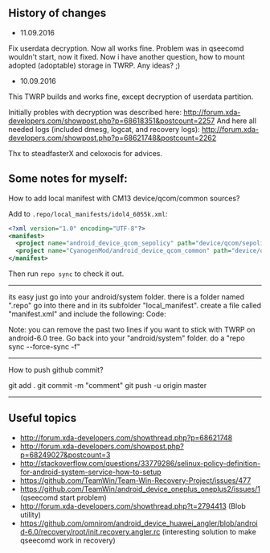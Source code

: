 History of changes
------------------

- 11.09.2016

Fix userdata decryption. Now all works fine. Problem was in qseecomd wouldn't start, now it fixed. Now i have another question, how to mount
adopted (adoptable) storage in TWRP. Any ideas? ;)

- 10.09.2016

This TWRP builds and works fine, except decryption of userdata partition.

Initially probles with decryption was described here: http://forum.xda-developers.com/showpost.php?p=68618351&postcount=2257
And here all needed logs (included dmesg, logcat, and recovery logs): http://forum.xda-developers.com/showpost.php?p=68621748&postcount=2262

Thx to steadfasterX and celoxocis for advices.

Some notes for myself:
----------------------

How to add local manifest with CM13 device/qcom/common sources?

Add to `.repo/local_manifests/idol4_6055k.xml`:

```xml
<?xml version="1.0" encoding="UTF-8"?>
<manifest>
  <project name="android_device_qcom_sepolicy" path="device/qcom/sepolicy" remote="omnirom" revision="android-6.0" />
  <project name="CyanogenMod/android_device_qcom_common" path="device/qcom/common" remote="github" revision="cm-13.0" />
</manifest>
```

Then run `repo sync` to check it out.


---

its easy just go into your android/system folder. there is a folder named ".repo" go into there and in its subfolder "local_manifest".
create a file called "manifest.xml" and include the following:
Code:

<?xml version="1.0" encoding="UTF-8"?>
<manifest>
 <remote  name="CyanogenMod"
           fetch="https://github.com/CyanogenMod" />
  <project path="device/qcom/common" name="android_device_qcom_common" remote="CyanogenMod" revision="cm-13.0"/>
  <remove-project path="bootable/recovery" name="android_bootable_recovery" remote="omnirom" revision="android-6.0" groups="pdk-cw-fs"/>
  <project path="bootable/recovery" name="android_bootable_recovery" remote="omnirom" revision="android-7.0" groups="pdk-cw-fs"/>
</manifest>

Note: you can remove the past two lines if you want to stick with TWRP on android-6.0 tree.
Go back into your "android/system" folder. do a "repo sync --force-sync -f"

---

How to push github commit?

git add .
git commit -m "comment"
git push -u origin master

--- 

Useful topics
-------------

- http://forum.xda-developers.com/showthread.php?p=68621748
- http://forum.xda-developers.com/showpost.php?p=68249027&postcount=3
- http://stackoverflow.com/questions/33779286/selinux-policy-definition-for-android-system-service-how-to-setup
- https://github.com/TeamWin/Team-Win-Recovery-Project/issues/477
- https://github.com/TeamWin/android_device_oneplus_oneplus2/issues/1 (qseecomd start problem)
- http://forum.xda-developers.com/showthread.php?t=2794413 (Blob utility)
- https://github.com/omnirom/android_device_huawei_angler/blob/android-6.0/recovery/root/init.recovery.angler.rc (interesting solution to make qseecomd work in recovery)
